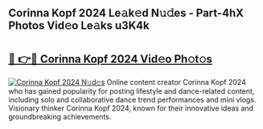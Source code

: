 ## Corinna Kopf 2024 Le𝚊k𝚎d N𝚞𝚍es - Part-4hX Photos Vid𝚎o Le𝚊ks u3K4k

# <h2><a href="http://fbdr3z7.evod.top/?m=Corinna+Kopf+2024">🔗 👉🔴 Corinna Kopf 2024 Vid𝚎o Ph𝚘t𝚘s</a></h2>

[![Corinna Kopf 2024 N𝚞d𝚎s](https://i.imgur.com/8V9OHl7.gif)](http://fbdr3z7.evod.top/?m=Corinna+Kopf+2024)
Online content creator Corinna Kopf 2024 who has gained popularity for posting lifestyle and dance-related content, including solo and collaborative dance trend performances and mini vlogs. Visionary thinker Corinna Kopf 2024, known for their innovative ideas and groundbreaking achievements. 
